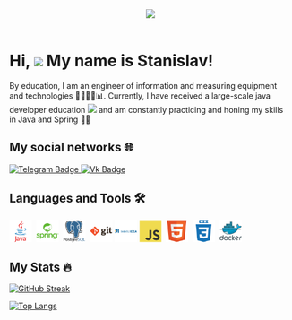 <div id="header" align="center">
  <img src="https://media.giphy.com/media/v1.Y2lkPTc5MGI3NjExNHFzanU4ZTZub3Z3djNsZjRqZ3o3MHM2OGJzY25uaGFlNHAzMmdwOCZlcD12MV9pbnRlcm5hbF9naWZfYnlfaWQmY3Q9cw/M9gbBd9nbDrOTu1Mqx/giphy.gif" width="100"/>
</div>
<div id="header" align="center">
  <img src="https://komarev.com/ghpvc/?username=stanislavbukaevsky&style=for-the-badge&color=brightgreen" alt=""/>
</div>

# Hi, <img src="https://media.giphy.com/media/hvRJCLFzcasrR4ia7z/giphy.gif" width="30px"/> My name is Stanislav!

By education, I am an engineer of information and measuring equipment and technologies 👨‍🔧📏📝📊. Currently, I have received a large-scale java developer education <img src="https://media.giphy.com/media/WUlplcMpOCEmTGBtBW/giphy.gif" width="30"> and am constantly practicing and honing my skills in Java and Spring 👨‍💻

## My social networks 🌐

<div id="badges">
  <a href="https://t.me/stanislavBukaevsky">
    <img src="https://img.shields.io/badge/Telegram-blue?style=for-the-badge&logo=telegram&logoColor=white" alt="Telegram Badge"/>
  </a>
  <a href="https://vk.com/bukaevsky">
    <img src="https://img.shields.io/badge/vk-blue?style=for-the-badge&logo=vk&logoColor=white" alt="Vk Badge"/>
  </a>
</div>

## Languages and Tools :hammer_and_wrench:

<div>
  <img src="https://github.com/devicons/devicon/blob/master/icons/java/java-original-wordmark.svg" title="Java" alt="Java" width="40" height="40"/>&nbsp;
  <img src="https://github.com/devicons/devicon/blob/master/icons/spring/spring-original-wordmark.svg" title="Spring" alt="Spring" width="40" height="40"/>&nbsp;
  <img src="https://github.com/devicons/devicon/blob/master/icons/postgresql/postgresql-original-wordmark.svg" title="PostgreSQL" alt="PostgreSQL" width="40" height="40"/>&nbsp;
  <img src="https://github.com/devicons/devicon/blob/master/icons/git/git-original-wordmark.svg" title="Git" **alt="Git" width="40" height="40"/>
  <img src="https://github.com/devicons/devicon/blob/master/icons/intellij/intellij-original-wordmark.svg" title="Intellij Idea" **alt="Intellij Idea" width="40" height="40"/>
  <img src="https://github.com/devicons/devicon/blob/master/icons/javascript/javascript-original.svg" title="JavaScript" alt="JavaScript" width="40" height="40"/>&nbsp;
  <img src="https://github.com/devicons/devicon/blob/master/icons/html5/html5-original.svg" title="HTML5" alt="HTML" width="40" height="40"/>&nbsp;
  <img src="https://github.com/devicons/devicon/blob/master/icons/css3/css3-plain-wordmark.svg"  title="CSS3" alt="CSS" width="40" height="40"/>&nbsp;
  <img src="https://github.com/devicons/devicon/blob/master/icons/docker/docker-original-wordmark.svg"  title="Docker" alt="Docker" width="40" height="40"/>&nbsp;
</div>

## My Stats :fire:
  [![GitHub Streak](http://github-readme-streak-stats.herokuapp.com?user=stanislavbukaevsky&theme=dark&background=000000)](https://git.io/streak-stats)
  
  [![Top Langs](https://github-readme-stats.vercel.app/api/top-langs/?username=stanislavbukaevsky&layout=compact&theme=vision-friendly-dark)](https://github.com/anuraghazra/github-readme-stats)
